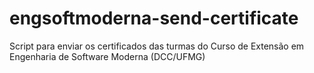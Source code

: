 # engsoftmoderna-send-certificate
Script para enviar os certificados das turmas do Curso de Extensão em Engenharia de Software Moderna (DCC/UFMG)
